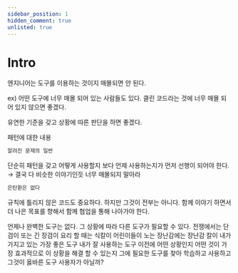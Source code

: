 ```yaml
---
sidebar_position: 1
hidden_comment: true
unlisted: true
---
```


# Intro

엔지니어는 도구를 이용하는 것이지 매몰되면 안 된다.

ex) 어떤 도구에 너무 매몰 되어 있는 사람들도 있다. 클린 코드라는 것에 너무 매몰 되어 있지 않으면 좋겠다.

유연한 기준을 갖고 상황에 따른 판단을 하면 좋겠다.

패턴에 대한 내용

```jsx
알려진 문제의 일반
```

단순히 패턴을 갖고 어떻게 사용할지 보다 언제 사용하는지가 먼저 선행이 되어야 한다. → 결국 다 비슷한 이야기인듯 너무 매몰되지 말아라

```jsx
은탄환은 없다
```

규칙에 틀리지 않은 코드도 중요하다. 하지만 그것이 전부는 아니다. 함께 이야기 하면서 더 나은 목표를 향해서 함께 협업을 통해 나아가야 한다.

언제나 완벽한 도구는 없다. 그 상황에 따라 다른 도구가 필요할 수 있다. 전쟁에서는 단검이 또는 긴 장검이 요리 할 때는 식칼이 어린이들이 노는 장난감에는 장난감 칼이 내가 가지고 있는 가장 좋은 도구 내가 잘 사용하는 도구 이전에 어떤 상황인지 어떤 것이 가장 효과적으로 이 상황을 해결 할 수 있는지 그에 필요한 도구를 찾아 학습하고 사용하고 그것이 옳바른 도구 사용자가 아닐까?
